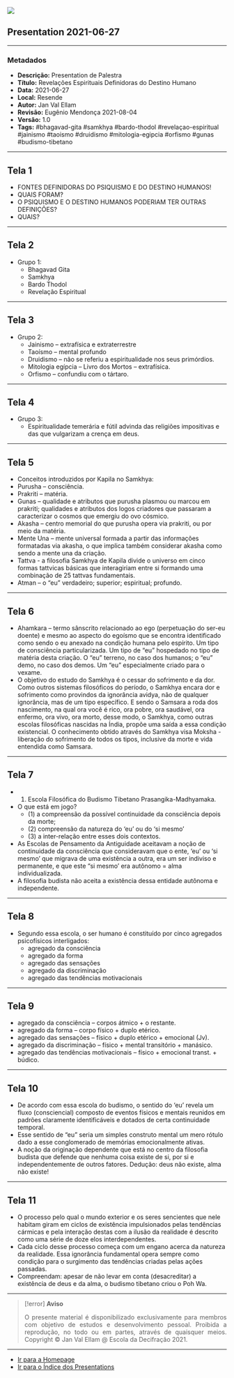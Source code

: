 ![](2021-06-27-ppt-1.jpg)

## Presentation 2021-06-27

---

### Metadados

- **Descrição:** Presentation de Palestra
- **Título:** Revelações Espirituais Definidoras do Destino Humano
- **Data:** 2021-06-27
- **Local:** Resende
- **Autor:** Jan Val Ellam
- **Revisão:** Eugênio Mendonça 2021-08-04
- **Versão:** 1.0
- **Tags:** #bhagavad-gita #samkhya #bardo-thodol #revelaçao-espiritual #jainismo #taoismo #druidismo #mitologia-egipcia #orfismo #gunas #budismo-tibetano

---
## Tela 1
- FONTES DEFINIDORAS DO PSIQUISMO E DO DESTINO HUMANOS!
- QUAIS FORAM?
- O PSIQUISMO E O DESTINO HUMANOS PODERIAM TER OUTRAS DEFINIÇÕES?
- QUAIS?
---
## Tela 2
- Grupo 1:
	- Bhagavad Gita
	- Samkhya
	- Bardo Thodol
	- Revelação Espiritual

---
## Tela 3
- Grupo 2: 
	- Jainismo – extrafísica e extraterrestre
	- Taoísmo – mental profundo 
	- Druidismo – não se referiu a espiritualidade nos seus primórdios.
	- Mitologia egípcia – Livro dos Mortos – extrafísica. 
	- Orfismo – confundiu com o tártaro.
  
---
## Tela 4
- Grupo 3:
	- Espiritualidade temerária e fútil advinda das religiões impositivas e das que vulgarizam a crença em deus. 

---
## Tela 5
- Conceitos introduzidos por Kapila no Samkhya:
- Purusha – consciência.
- Prakriti – matéria.
- Gunas – qualidade e atributos que purusha plasmou ou marcou em prakriti; qualidades e atributos dos logos criadores que passaram a caracterizar o cosmos que emergiu do ovo cósmico. 
- Akasha – centro memorial do que purusha opera via prakriti, ou por meio da matéria.
- Mente Una – mente universal formada a partir das informações formatadas via akasha, o que implica também considerar akasha como sendo a mente una da criação.
- Tattva - a filosofia Samkhya de Kapila divide o universo em cinco formas tattvicas básicas que interagiriam entre si formando uma combinação de 25 tattvas fundamentais. 
- Atman – o “eu” verdadeiro; superior; espiritual; profundo.

---
## Tela 6
- Ahamkara – termo sânscrito relacionado ao ego (perpetuação do ser-eu doente) e mesmo ao aspecto do egoísmo que se encontra identificado como sendo o eu anexado na condição humana pelo espírito. Um tipo de consciência particularizada. Um tipo de “eu” hospedado no tipo de matéria desta criação. O “eu” terreno, no caso dos humanos; o “eu” demo, no caso dos demos. Um “eu” especialmente criado para o vexame.
- O objetivo do estudo do Samkhya é o cessar do sofrimento e da dor. Como outros sistemas filosóficos do período, o Samkhya encara dor e sofrimento como provindos da ignorância avidya, não de qualquer ignorância, mas de um tipo específico. E sendo o Samsara a roda dos nascimento, na qual ora você é rico, ora pobre, ora saudável, ora enfermo, ora vivo, ora morto, desse modo, o Samkhya, como outras escolas filosóficas nascidas na Índia, propõe uma saída a essa condição existencial. O conhecimento obtido através do Samkhya visa Moksha - liberação do sofrimento de todos os tipos, inclusive da morte e vida entendida como Samsara.

---
## Tela 7
- 01. Escola Filosófica do Budismo Tibetano Prasangika-Madhyamaka.
- O que está em jogo? 
	- (1) a compreensão da possível continuidade da consciência depois da morte; 
	- (2) compreensão da natureza do ‘eu’ ou do ‘si mesmo’ 
	- (3) a inter-relação entre esses dois contextos.
- As Escolas de Pensamento da Antiguidade aceitavam a noção de continuidade da consciência que consideravam que o ente, ‘eu’ ou ‘si mesmo’ que migrava de uma existência a outra, era um ser indiviso e permanente, e que este “si mesmo’ era autônomo = alma individualizada.
- A filosofia budista não aceita a existência dessa entidade autônoma e independente.

---
## Tela 8
- Segundo essa escola, o ser humano é constituído por cinco agregados psicofísicos interligados:
	- agregado da consciência
	- agregado da forma
	- agregado das sensações
	- agregado da discriminação
	- agregado das tendências motivacionais

---
## Tela 9
- agregado da consciência – corpos átmico + o restante.
- agregado da forma – corpo físico + duplo etérico.
- agregado das sensações – físico + duplo etérico + emocional (Jv).
- agregado da discriminação – físico + mental transitório + manásico.
- agregado das tendências motivacionais – físico + emocional transt. + búdico.

---
## Tela 10
- De acordo com essa escola do budismo, o sentido do ‘eu’ revela um fluxo (consciencial) composto de eventos físicos e mentais reunidos em padrões claramente identificáveis e dotados de certa continuidade temporal. 
- Esse sentido de “eu” seria um simples construto mental um mero rótulo dado a esse conglomerado de memórias emocionalmente ativas. 
- A noção da originação dependente que está no centro da filosofia budista que defende que nenhuma coisa existe de si, por si e independentemente de outros fatores. Dedução: deus não existe, alma não existe!

---
## Tela 11
- O processo pelo qual o mundo exterior e os seres sencientes que nele habitam giram em ciclos de existência impulsionados pelas tendências cármicas e pela interação destas com a ilusão da realidade é descrito como uma série de doze elos interdependentes.
- Cada ciclo desse processo começa com um engano acerca da natureza da realidade. Essa ignorância fundamental opera sempre como condição para o surgimento das tendências criadas pelas ações passadas.
- Compreendam: apesar de não levar em conta (desacreditar) a existência de deus e da alma, o budismo tibetano criou o Poh Wa.

---
> [!error] **Aviso**
> <p align="justify">O presente material é disponibilizado exclusivamente para membros com objetivo de estudos e desenvolvimento pessoal. Proibida a reprodução, no todo ou em partes, através de quaisquer meios. Copyright © Jan Val Ellam @ Escola da Decifração 2021. </p>

---

- [Ir para a Homepage](Homepage.Canvas)
- [Ir para o Índice dos Presentations](ÍNDICE%20GERAL%20DOS%20PRESENTATIONS.canvas)